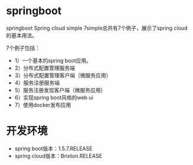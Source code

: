 # springboot
springboot
Spring cloud   simple
7simple总共有7个例子，展示了spring cloud的基本用法。

7个例子包括：

* 1）一个基本的spring boot应用。
* 2）分布式配置管理服务端
* 3）分布式配置管理客户端（微服务应用）
* 4）服务注册服务端
* 5）服务注册发现客户端（微服务应用）
* 6）实现spring boot风格的web ui
* 7）使用docker发布应用
# 开发环境
* spring boot版本：1.5.7.RELEASE
* spring cloud版本：Brixton.RELEASE
